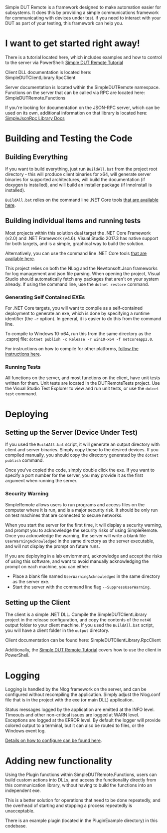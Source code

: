 Simple DUT Remote is a framework designed to make automation easier for subsystems. 
It does this by providing a simple communications framework for communicating with devices under test. if you need to interact with your DUT as
part of your testing, this framework can help you.

# I want to get started right away! #
There is a tutorial located here, which includes examples and how to control to the server via PowerShell:
[Simple DUT Remote Tutorial](extra_docs/tutorial.md)

Client DLL documentation is located here: SimpleDUTClientLibrary.RpcClient

Server documentation is located within the SimpleDUTRemote namespace. Functions on the server that can be called via RPC are located here: SimpleDUTRemote.Functions

If you're looking for documentation on the JSON-RPC server, which can be used on its own, additional
information on that library is located here: [SimpleJsonRpc Library Docs](extra_docs/rpc_tutorial.md)

# Building and Testing the Code #

## Building Everything ##
If you want to build everything, just run `BuildAll.bat` from the project root directory - this will produce client binaries
for x64, will generate server binaries for supported architectures, will build the documentation (if doxygen is installed),
and will build an installer package (if InnoInstall is installed).

`BuildAll.bat` relies on the command line .NET Core tools [that are available here](https://www.microsoft.com/net/core#windowscmd).

## Building individual items and running tests ##
Most projects within this solution dual target the .NET Core Framework (v2.0) and .NET Framework (v4.6). 
Visual Studio 2017.3 has native support for both targets, and is a simple, graphical way to build the solution. 

Alternatively, you can use the command line .NET Core tools [that are available here](https://www.microsoft.com/net/core#windowscmd).

This project relies on both the NLog and the Newtonsoft.Json frameworks for log management and json file parsing. When opening the project,
Visual Studio should automatically fetch any packages that aren't on your system already. If using the command line, use the `dotnet restore`
command.

### Generating Self Contained EXEs ###
For .NET Core targets, you will want to compile as a self-contained deployment to generate an exe, which is done by specifying a runtime identifier (the `-r` option). 
In general, it is easier to do this from the command line.

To compile to Windows 10-x64, run this from the same directory as the .csproj file: `dotnet publish -c Release -r win10-x64 -f netcoreapp2.0`.

For instructions on how to compile for other platforms, [follow the instructions here](https://docs.microsoft.com/en-us/dotnet/core/deploying/deploy-with-cli).

### Running Tests ###
All functions on the server, and most functions on the client, have unit tests written for them. Unit tests are located in the
DUTRemoteTests project. Use the Visual Studio Test Explorer to view and run unit tests, or use the `dotnet test` command.

# Deploying #

## Setting up the Server (Device Under Test) ##
If you used the `BuildAll.bat` script, it will generate an output directory with client and server binaries. Simply copy these to the desired devices. If you
compiled manually, you should copy the directory generated by the `dotnet publish` command.

Once you've copied the code, simply double click the exe. If you want to specify a port number for the server, you may provide it as the first argument when running the server.

### Security Warning ###
SimpleRemote allows users to run programs and access files on the computer where it is run, and is a major security risk. It should be only run on test machines that are connected to secure networks.

When you start the server for the first time, it will display a security warning, and prompt you to acknowledge the security risks of using SimpleRemote. Once you acknowledge the warning, the server will write a blank file `UserWarningAcknowledged` in the same directory as the server executable, and will not display the prompt on future runs. 

If you are deploying in a lab enviornment, acknowledge and accept the risks of using this software, and want to avoid manually acknowledging the prompt on each machine, you can either:
  - Place a blank file named `UserWarningAcknowledged` in the same directory as the server exe. 
  - Start the server with the command line flag `--SuppressUserWarning`. 

## Setting up the Client ##
The client is a simple .NET DLL. Compile the SimpleDUTClientLibrary project in the release configuration, and copy the contents of the `net46` output folder to your client machine. If you used the `BuildAll.bat` script, you will have a client folder in the `output` directory. 

Client documentation can be found here: SimpleDUTClientLibrary.RpcClient

Additionally, the [Simple DUT Remote Tutorial](extra_docs/tutorial.md) covers how to use the client in PowerShell.

# Logging #
Logging is handled by the Nlog framework on the server, and can be configured without recompiling the application. Simply adjust the Nlog.conf file that is in the 
project with the exe (or main DLL) application. 

Status messages logged by the application are emitted at the INFO level. Timeouts and other non-critical issues are logged at WARN level.
Exceptions are logged at the ERROR level. By default the logger will provide colored output to a terminal, but it can also be routed to files, 
or the Windows event log. 

[Details on how to configure can be found here](https://github.com/NLog/NLog/wiki/Tutorial#configuration).

# Adding new functionality #
Using the Plugin functions within SimpleDUTRemote.Functions, users can build custom actions into DLLs, and access the 
functionality directly from this communication library, without having to build the functions into an independent exe.

This is a better solution for operations that need to be done repeatedly, and the overhead of starting and stopping a process
repeatedly is unacceptable. 

There is an example plugin (located in the PluginExample directory) in this codebase. 